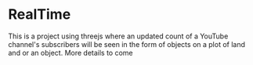 # RealTime
This is a project using threejs where an updated count of a YouTube channel's subscribers will be seen in the form of objects on a plot of land and or an object.
More details to come
